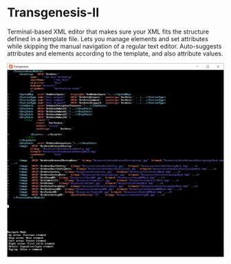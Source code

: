 # Transgenesis-II
Terminal-based XML editor that makes sure your XML fits the structure defined in a template file. Lets you manage elements and set attributes while skipping the manual navigation of a regular text editor. Auto-suggests attributes and elements according to the template, and also attribute values.

![](Transgenesis.png)
